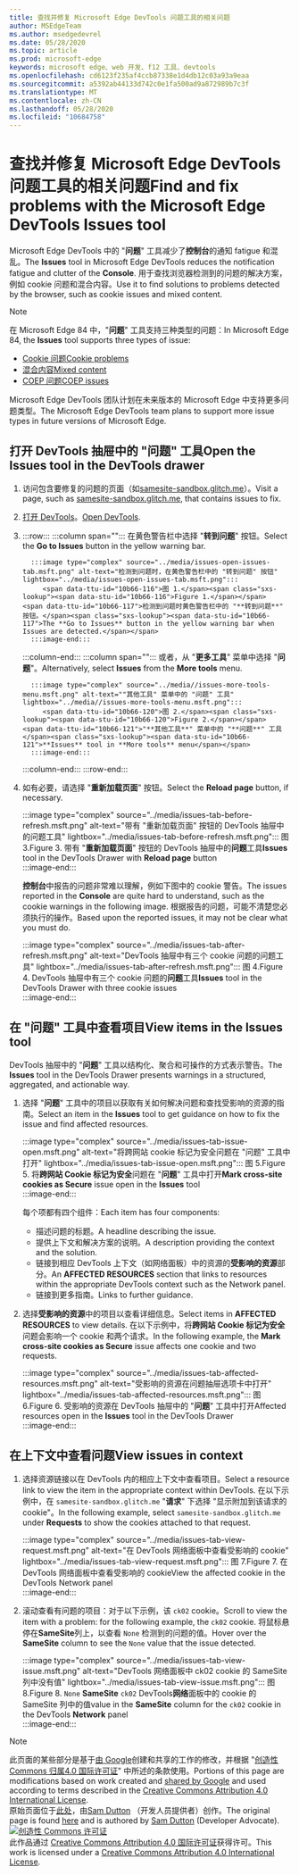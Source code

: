 ```yaml
---
title: 查找并修复 Microsoft Edge DevTools 问题工具的相关问题
author: MSEdgeTeam
ms.author: msedgedevrel
ms.date: 05/28/2020
ms.topic: article
ms.prod: microsoft-edge
keywords: microsoft edge、web 开发、f12 工具、devtools
ms.openlocfilehash: cd6123f235af4ccb87338e1d4db12c03a93a9eaa
ms.sourcegitcommit: a5392ab44133d742c0e1fa500ad9a872989b7c3f
ms.translationtype: MT
ms.contentlocale: zh-CN
ms.lasthandoff: 05/28/2020
ms.locfileid: "10684758"
---
```

<!-- Copyright Sam Dutton 

   Licensed under the Apache License, Version 2.0 (the "License");
   you may not use this file except in compliance with the License.
   You may obtain a copy of the License at

       https://www.apache.org/licenses/LICENSE-2.0

   Unless required by applicable law or agreed to in writing, software
   distributed under the License is distributed on an "AS IS" BASIS,
   WITHOUT WARRANTIES OR CONDITIONS OF ANY KIND, either express or implied.
   See the License for the specific language governing permissions and
   limitations under the License.  -->  





# <span data-ttu-id="10b66-103">查找并修复 Microsoft Edge DevTools 问题工具的相关问题</span><span class="sxs-lookup"><span data-stu-id="10b66-103">Find and fix problems with the Microsoft Edge DevTools Issues tool</span></span>   



<span data-ttu-id="10b66-104">Microsoft Edge DevTools 中的 "**问题**" 工具减少了**控制台**的通知 fatigue 和混乱。</span><span class="sxs-lookup"><span data-stu-id="10b66-104">The **Issues** tool in Microsoft Edge DevTools reduces the notification fatigue and clutter of the **Console**.</span></span>  <span data-ttu-id="10b66-105">用于查找浏览器检测到的问题的解决方案，例如 cookie 问题和混合内容。</span><span class="sxs-lookup"><span data-stu-id="10b66-105">Use it to find solutions to problems detected by the browser, such as cookie issues and mixed content.</span></span>  

> [!NOTE]
> <span data-ttu-id="10b66-106">在 Microsoft Edge 84 中，"**问题**" 工具支持三种类型的问题：</span><span class="sxs-lookup"><span data-stu-id="10b66-106">In Microsoft Edge 84, the **Issues** tool supports three types of issue:</span></span>  
> *   [<span data-ttu-id="10b66-107">Cookie 问题</span><span class="sxs-lookup"><span data-stu-id="10b66-107">Cookie problems</span></span>][MDNSameSiteCookies]  
> *   [<span data-ttu-id="10b66-108">混合内容</span><span class="sxs-lookup"><span data-stu-id="10b66-108">Mixed content</span></span>][MDNMixedContent]  
> *   [<span data-ttu-id="10b66-109">COEP 问题</span><span class="sxs-lookup"><span data-stu-id="10b66-109">COEP issues</span></span>][W3CCOEPSpec]
> 
> <span data-ttu-id="10b66-110">Microsoft Edge DevTools 团队计划在未来版本的 Microsoft Edge 中支持更多问题类型。</span><span class="sxs-lookup"><span data-stu-id="10b66-110">The Microsoft Edge DevTools team plans to support more issue types in future versions of Microsoft Edge.</span></span>  

## <span data-ttu-id="10b66-111">打开 DevTools 抽屉中的 "问题" 工具</span><span class="sxs-lookup"><span data-stu-id="10b66-111">Open the Issues tool in the DevTools drawer</span></span>   

1.  <span data-ttu-id="10b66-112">访问包含要修复的问题的页面（如[samesite-sandbox.glitch.me][GlitchSamesiteSandbox]）。</span><span class="sxs-lookup"><span data-stu-id="10b66-112">Visit a page, such as [samesite-sandbox.glitch.me][GlitchSamesiteSandbox], that contains issues to fix.</span></span>  
1.  <span data-ttu-id="10b66-113">[打开 DevTools][DevtoolsOpen]。</span><span class="sxs-lookup"><span data-stu-id="10b66-113">[Open DevTools][DevtoolsOpen].</span></span>  
1.  :::row:::
       :::column span="":::
          <span data-ttu-id="10b66-114">在黄色警告栏中选择 "**转到问题**" 按钮。</span><span class="sxs-lookup"><span data-stu-id="10b66-114">Select the **Go to Issues** button in the yellow warning bar.</span></span>  
          
          :::image type="complex" source="../media/issues-open-issues-tab.msft.png" alt-text="检测到问题时，在黄色警告栏中的 "转到问题" 按钮" lightbox="../media/issues-open-issues-tab.msft.png":::
             <span data-ttu-id="10b66-116">图 1.</span><span class="sxs-lookup"><span data-stu-id="10b66-116">Figure 1.</span></span>  <span data-ttu-id="10b66-117">检测到问题时黄色警告栏中的 "**转到问题**" 按钮。</span><span class="sxs-lookup"><span data-stu-id="10b66-117">The **Go to Issues** button in the yellow warning bar when Issues are detected.</span></span>  
          :::image-end:::  
       :::column-end:::
       :::column span="":::
          <span data-ttu-id="10b66-118">或者，从 "**更多工具**" 菜单中选择 "**问题**"。</span><span class="sxs-lookup"><span data-stu-id="10b66-118">Alternatively, select **Issues** from the **More tools** menu.</span></span>  
          
          :::image type="complex" source="../media//issues-more-tools-menu.msft.png" alt-text=""其他工具" 菜单中的 "问题" 工具" lightbox="../media//issues-more-tools-menu.msft.png":::
             <span data-ttu-id="10b66-120">图 2.</span><span class="sxs-lookup"><span data-stu-id="10b66-120">Figure 2.</span></span>  <span data-ttu-id="10b66-121">"**其他工具**" 菜单中的 "**问题**" 工具</span><span class="sxs-lookup"><span data-stu-id="10b66-121">**Issues** tool in **More tools** menu</span></span>  
          :::image-end:::  
       :::column-end:::
    :::row-end:::
    
1.  <span data-ttu-id="10b66-122">如有必要，请选择 "**重新加载页面**" 按钮。</span><span class="sxs-lookup"><span data-stu-id="10b66-122">Select the **Reload page** button, if necessary.</span></span>  
    
    :::image type="complex" source="../media/issues-tab-before-refresh.msft.png" alt-text="带有 "重新加载页面" 按钮的 DevTools 抽屉中的问题工具" lightbox="../media/issues-tab-before-refresh.msft.png":::
       <span data-ttu-id="10b66-124">图 3.</span><span class="sxs-lookup"><span data-stu-id="10b66-124">Figure 3.</span></span>  <span data-ttu-id="10b66-125">带有 "**重新加载页面**" 按钮的 DevTools 抽屉中的**问题**工具</span><span class="sxs-lookup"><span data-stu-id="10b66-125">**Issues** tool in the DevTools Drawer with **Reload page** button</span></span>  
    :::image-end:::  

    <span data-ttu-id="10b66-126">**控制台**中报告的问题非常难以理解，例如下图中的 cookie 警告。</span><span class="sxs-lookup"><span data-stu-id="10b66-126">The issues reported in the **Console** are quite hard to understand, such as the cookie warnings in the following image.</span></span>  <span data-ttu-id="10b66-127">根据报告的问题，可能不清楚您必须执行的操作。</span><span class="sxs-lookup"><span data-stu-id="10b66-127">Based upon the reported issues, it may not be clear what you must do.</span></span>  
    
    :::image type="complex" source="../media/issues-tab-after-refresh.msft.png" alt-text="DevTools 抽屉中有三个 cookie 问题的问题工具" lightbox="../media/issues-tab-after-refresh.msft.png":::
       <span data-ttu-id="10b66-129">图 4.</span><span class="sxs-lookup"><span data-stu-id="10b66-129">Figure 4.</span></span>  <span data-ttu-id="10b66-130">DevTools 抽屉中有三个 cookie 问题的**问题**工具</span><span class="sxs-lookup"><span data-stu-id="10b66-130">**Issues** tool in the DevTools Drawer with three cookie issues</span></span>  
    :::image-end:::  
    
## <span data-ttu-id="10b66-131">在 "问题" 工具中查看项目</span><span class="sxs-lookup"><span data-stu-id="10b66-131">View items in the Issues tool</span></span>   

<span data-ttu-id="10b66-132">DevTools 抽屉中的 "**问题**" 工具以结构化、聚合和可操作的方式表示警告。</span><span class="sxs-lookup"><span data-stu-id="10b66-132">The **Issues** tool in the DevTools Drawer presents warnings in a structured, aggregated, and actionable way.</span></span>  

1.  <span data-ttu-id="10b66-133">选择 "**问题**" 工具中的项目以获取有关如何解决问题和查找受影响的资源的指南。</span><span class="sxs-lookup"><span data-stu-id="10b66-133">Select an item in the **Issues** tool to get guidance on how to fix the issue and find affected resources.</span></span>  
    
    :::image type="complex" source="../media/issues-tab-issue-open.msft.png" alt-text="将跨网站 cookie 标记为安全问题在 "问题" 工具中打开" lightbox="../media/issues-tab-issue-open.msft.png":::
       <span data-ttu-id="10b66-135">图 5.</span><span class="sxs-lookup"><span data-stu-id="10b66-135">Figure 5.</span></span>  <span data-ttu-id="10b66-136">将**跨网站 Cookie 标记为安全**问题在 "**问题**" 工具中打开</span><span class="sxs-lookup"><span data-stu-id="10b66-136">**Mark cross-site cookies as Secure** issue open in the **Issues** tool</span></span>  
    :::image-end:::  
    
    <span data-ttu-id="10b66-137">每个项都有四个组件：</span><span class="sxs-lookup"><span data-stu-id="10b66-137">Each item has four components:</span></span>  
    
    *   <span data-ttu-id="10b66-138">描述问题的标题。</span><span class="sxs-lookup"><span data-stu-id="10b66-138">A headline describing the issue.</span></span>  
    *   <span data-ttu-id="10b66-139">提供上下文和解决方案的说明。</span><span class="sxs-lookup"><span data-stu-id="10b66-139">A description providing the context and the solution.</span></span>  
    *   <span data-ttu-id="10b66-140">链接到相应 DevTools 上下文（如网络面板）中的资源的**受影响的资源**部分。</span><span class="sxs-lookup"><span data-stu-id="10b66-140">An **AFFECTED RESOURCES** section that links to resources within the appropriate DevTools context such as the Network panel.</span></span>  
    *   <span data-ttu-id="10b66-141">链接到更多指南。</span><span class="sxs-lookup"><span data-stu-id="10b66-141">Links to further guidance.</span></span>  
    
1.  <span data-ttu-id="10b66-142">选择**受影响的资源**中的项目以查看详细信息。</span><span class="sxs-lookup"><span data-stu-id="10b66-142">Select items in **AFFECTED RESOURCES** to view details.</span></span>  <span data-ttu-id="10b66-143">在以下示例中，将**跨网站 Cookie 标记为安全**问题会影响一个 cookie 和两个请求。</span><span class="sxs-lookup"><span data-stu-id="10b66-143">In the following example, the **Mark cross-site cookies as Secure** issue affects one cookie and two requests.</span></span>  
    
    :::image type="complex" source="../media/issues-tab-affected-resources.msft.png" alt-text="受影响的资源在问题抽屉选项卡中打开" lightbox="../media/issues-tab-affected-resources.msft.png":::
       <span data-ttu-id="10b66-145">图 6.</span><span class="sxs-lookup"><span data-stu-id="10b66-145">Figure 6.</span></span>  <span data-ttu-id="10b66-146">受影响的资源在 DevTools 抽屉中的 "**问题**" 工具中打开</span><span class="sxs-lookup"><span data-stu-id="10b66-146">Affected resources open in the **Issues** tool in the DevTools Drawer</span></span>  
    :::image-end:::  
    
## <span data-ttu-id="10b66-147">在上下文中查看问题</span><span class="sxs-lookup"><span data-stu-id="10b66-147">View issues in context</span></span>   

1.  <span data-ttu-id="10b66-148">选择资源链接以在 DevTools 内的相应上下文中查看项目。</span><span class="sxs-lookup"><span data-stu-id="10b66-148">Select a resource link to view the item in the appropriate context within DevTools.</span></span>  <span data-ttu-id="10b66-149">在以下示例中，在 `samesite-sandbox.glitch.me` "**请求**" 下选择 "显示附加到该请求的 cookie"。</span><span class="sxs-lookup"><span data-stu-id="10b66-149">In the following example, select `samesite-sandbox.glitch.me` under **Requests** to show the cookies attached to that request.</span></span>  
    
    :::image type="complex" source="../media/issues-tab-view-request.msft.png" alt-text="在 DevTools 网络面板中查看受影响的 cookie" lightbox="../media/issues-tab-view-request.msft.png":::
       <span data-ttu-id="10b66-151">图 7.</span><span class="sxs-lookup"><span data-stu-id="10b66-151">Figure 7.</span></span>  <span data-ttu-id="10b66-152">在 DevTools 网络面板中查看受影响的 cookie</span><span class="sxs-lookup"><span data-stu-id="10b66-152">View the affected cookie in the DevTools Network panel</span></span>  
    :::image-end:::  

1.  <span data-ttu-id="10b66-153">滚动查看有问题的项目：对于以下示例，该 `ck02` cookie。</span><span class="sxs-lookup"><span data-stu-id="10b66-153">Scroll to view the item with a problem: for the following example, the `ck02` cookie.</span></span>  <span data-ttu-id="10b66-154">将鼠标悬停在**SameSite**列上，以查看 `None` 检测到的问题的值。</span><span class="sxs-lookup"><span data-stu-id="10b66-154">Hover over the **SameSite** column to see the `None` value that the issue detected.</span></span>  
    
    :::image type="complex" source="../media/issues-tab-view-issue.msft.png" alt-text="DevTools 网络面板中 ck02 cookie 的 SameSite 列中没有值" lightbox="../media/issues-tab-view-issue.msft.png":::
       <span data-ttu-id="10b66-156">图 8.</span><span class="sxs-lookup"><span data-stu-id="10b66-156">Figure 8.</span></span>  `None` <span data-ttu-id="10b66-157">**SameSite** `ck02` DevTools**网络**面板中的 cookie 的 SameSite 列中的值</span><span class="sxs-lookup"><span data-stu-id="10b66-157">value in the **SameSite** column for the `ck02` cookie in the DevTools **Network** panel</span></span>  
    :::image-end:::  

<!--## Feedback  -->  



<!-- image links -->  

<!-- links -->  

[DevtoolsOpen]: /microsoft-edge/devtools-guide-chromium/open "打开 Microsoft Edge DevTools |Microsoft 文档"  

[GlitchSamesiteSandbox]: https://samesite-sandbox.glitch.me "SameSite cookie 测试 |故障"  

[MDNSameSiteCookies]: https://developer.mozilla.org/docs/Web/HTTP/Headers/Set-Cookie/SameSite "SameSite cookie |MDN"  
[MDNMixedContent]: https://developer.mozilla.org/docs/Web/Security/Mixed_content "混合内容 |MDN"  

[W3CCOEPSpec]: https://wicg.github.io/cross-origin-embedder-policy "跨起源 Embedder 策略 |Web Incubator 社区组"  

> [!NOTE]
> <span data-ttu-id="10b66-163">此页面的某些部分是基于[由 Google][GoogleSitePolicies]创建和共享的工作的修改，并根据 "[创造性 Commons 归属4.0 国际许可证][CCA4IL]" 中所述的条款使用。</span><span class="sxs-lookup"><span data-stu-id="10b66-163">Portions of this page are modifications based on work created and [shared by Google][GoogleSitePolicies] and used according to terms described in the [Creative Commons Attribution 4.0 International License][CCA4IL].</span></span>  
> <span data-ttu-id="10b66-164">原始页面位于[此处](https://developers.google.com/web/tools/chrome-devtools/issues/index)，由[Sam Dutton][SamDutton] （开发人员提供者）创作。</span><span class="sxs-lookup"><span data-stu-id="10b66-164">The original page is found [here](https://developers.google.com/web/tools/chrome-devtools/issues/index) and is authored by [Sam Dutton][SamDutton] \(Developer Advocate\).</span></span>  
[![创造性 Commons 许可证][CCby4Image]][CCA4IL]  
<span data-ttu-id="10b66-166">此作品通过 [Creative Commons Attribution 4.0 国际许可证][CCA4IL]获得许可。</span><span class="sxs-lookup"><span data-stu-id="10b66-166">This work is licensed under a [Creative Commons Attribution 4.0 International License][CCA4IL].</span></span>  

[CCA4IL]: https://creativecommons.org/licenses/by/4.0  
[CCby4Image]: https://i.creativecommons.org/l/by/4.0/88x31.png  
[GoogleSitePolicies]: https://developers.google.com/terms/site-policies  
[KayceBasques]: https://developers.google.com/web/resources/contributors/kaycebasques  
[SamDutton]: https://developers.google.com/web/resources/contributors/samdutton  
